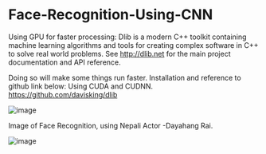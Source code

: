 # Face-Recognition-Using-CNN

Using GPU for faster processing: 
Dlib is a modern C++ toolkit containing machine learning algorithms and tools for creating complex software in C++ to solve real world problems. See http://dlib.net for the main project documentation and API reference.

Doing so will make some things run faster.
Installation and reference to github link below:
Using CUDA and CUDNN.
https://github.com/davisking/dlib

![image](https://user-images.githubusercontent.com/67412675/110908166-86ebb900-8336-11eb-87dc-967d97a3feec.png)

Image of Face Recognition, using Nepali Actor -Dayahang Rai.

![image](https://user-images.githubusercontent.com/67412675/110909288-0928ad00-8338-11eb-9258-8fbdc2c3b6cf.png)

